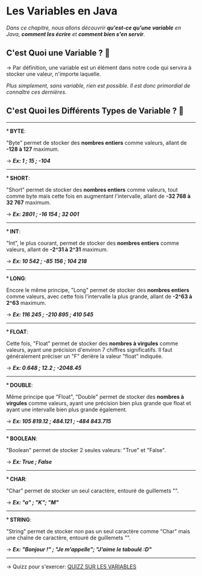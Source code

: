 **Les Variables en Java**
=============

_Dans ce chapitre, nous allons découvrir **qu'est-ce qu'une variable** en Java, **comment les écrire** et **comment bien s'en servir**._

**C'est Quoi une Variable ? 🤔**
-------------

-> Par définition, une variable est un élément dans notre code qui servira à stocker une valeur, n'importe laquelle.

_Plus simplement, sans variable, rien est possible. Il est donc primordial de connaître ces dernières._

**C'est Quoi les Différents Types de Variable ? 🤔**
-------------

-------------

**° BYTE**: 

"Byte" permet de stocker des **nombres entiers** comme valeurs, allant de **-128 à 127** maximum. 

-> _**Ex: 1 ; 15 ; -104**_

-------------

**° SHORT**: 

"Short" permet de stocker des **nombres entiers** comme valeurs, tout comme byte mais cette fois en augmentant l'intervalle, allant de **-32 768 à 32 767** maximum. 

-> _**Ex: 2801 ; -16 154 ; 32 001**_

-------------

**° INT**: 

"Int", le plus courant, permet de stocker des **nombres entiers** comme valeurs, allant de **-2^31 à 2^31** maximum. 

-> _**Ex: 10 542 ; -85 156 ; 104 218**_

-------------

**° LONG**: 

Encore le même principe, "Long" permet de stocker des **nombres entiers** comme valeurs, avec cette fois l'intervalle la plus grande, allant de **-2^63 à 2^63** maximum. 

-> _**Ex: 116 245 ; -210 895 ;  410 545**_

-------------

**° FLOAT**: 

Cette fois, "Float" permet de stocker des **nombres à virgules** comme valeurs, ayant une précision d'environ 7 chiffres significatifs. Il faut généralement préciser un "F" derière la valeur "float" indiquée. 

-> _**Ex: 0.648 ; 12.2 ;  -2048.45**_

-------------

**° DOUBLE**: 

Même principe que "Float", "Double" permet de stocker des **nombres à virgules** comme valeurs, ayant une précision bien plus grande que float et ayant une intervalle bien plus grande également. 

-> _**Ex: 105 819.12 ; 484.121 ;  -484 843.715**_

-------------

**° BOOLEAN**: 

"Boolean" permet de stocker 2 seules valeurs: "True" et "False". 

-> _**Ex: True ; False**_

-------------

**° CHAR**: 

"Char" permet de stocker un seul caractère, entouré de guillemets "". 

-> _**Ex: "a" ; "K"; "M"**_

-------------

**° STRING**: 

"String" permet de stocker non pas un seul caractère comme "Char" mais une chaîne de caractère, entouré de guillemets "". 

-> _**Ex: "Bonjour !" ; "Je m'appelle"; "J'aime le taboulé :D"**_

-------------

-> Quizz pour s'exercer: [QUIZZ SUR LES VARIABLES](https://www.quiz-maker.com/QPREVIEW)
